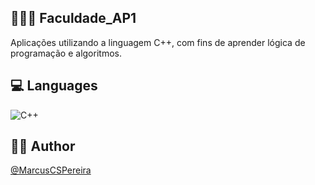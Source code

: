 ## 👨🏽‍💻 Faculdade_AP1
 Aplicações utilizando a linguagem C++, com fins de aprender lógica de programação e algoritmos.

## 💻 Languages 
![C++](https://img.shields.io/badge/c++-%2300599C.svg?style=for-the-badge&logo=c%2B%2B&logoColor=white)

## ✍🏼 Author
[@MarcusCSPereira](https://github.com/MarcusCSPereira)
